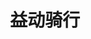 ---
description: 骑行信息比较全的，应该是依靠于一个人气网站。
layout: post
results:
- primaryGenreName: Sports
  version: '1.0'
  trackViewUrl: https://itunes.apple.com/cn/app/yi-dong-qi-xing/id687594393?mt=8&uo=4
  artworkUrl100: http://a5.phobos.apple.com/us/r30/Purple6/v4/bd/41/78/bd417845-8b9d-cb83-5599-6aa17a5e2b03/mzl.ofkeksrp.png
  artworkUrl60: http://a1556.phobos.apple.com/us/r30/Purple4/v4/8f/f7/df/8ff7df35-37b2-6ed4-b567-33facd832923/icon.png
  userRatingCountForCurrentVersion: 3
  sellerName: LIU PENG
  supportedDevices:
  - iPad2Wifi
  - iPodTouchThirdGen
  - iPhone-3GS
  - iPad3G
  - iPhone5c
  - iPadMini4G
  - iPadWifi
  - iPhone4
  - iPhone4S
  - iPad23G
  - iPadFourthGen4G
  - iPadThirdGen4G
  - iPadFourthGen
  - iPhone5
  - iPadMini
  - iPodTouchourthGen
  - iPodTouchFifthGen
  - iPadThirdGen
  - iPhone5s
  genres:
  - 体育
  - 健康健美
  trackName: 益动骑行
  description: '益动骑行：内容最丰富功能最强大的手机骑行应用！

    骑行资讯、圈子、活动、照片，附近车友一网打尽！


    产品特点

    1、提供骑行文章、赛事、装备测评等信息；

    2、可加入全国各地的骑行圈子；

    3、上传和浏览骑行照片；

    4、浏览和报名骑行活动；

    5、内容分享到微博和微信；

    6、查看附近车友；

    7、摇一摇匹配车友；


    联系我们

    新浪微博：@益动骑行

    网站地址：http://edooon.com/running/

    合作联系：edooon@gmail.com'
  price: 0
  trackId: 687594393
  releaseDate: '2013-09-09T07:35:28Z'
  screenshotUrls:
  - http://a4.mzstatic.com/us/r30/Purple/v4/62/6c/32/626c32e9-8389-3b55-26ad-8b59c6fbc9b2/screen1136x1136.jpeg
  - http://a4.mzstatic.com/us/r30/Purple4/v4/16/58/55/16585575-b56a-31f9-0588-43802ebf093d/screen1136x1136.jpeg
  - http://a3.mzstatic.com/us/r30/Purple4/v4/68/89/d9/6889d94f-de84-b513-63a9-4499cd75d344/screen1136x1136.jpeg
  - http://a1.mzstatic.com/us/r30/Purple6/v4/1d/0a/46/1d0a46ad-2a34-0f5f-43bb-7c2b3b770402/screen1136x1136.jpeg
  - http://a2.mzstatic.com/us/r30/Purple4/v4/2f/86/c1/2f86c1f9-24f7-8a36-0388-35a29f17ed3f/screen1136x1136.jpeg
  artistViewUrl: https://itunes.apple.com/cn/artist/liu-peng/id554441623?uo=4
  primaryGenreId: 6004
  averageUserRatingForCurrentVersion: 5
  kind: software
  fileSizeBytes: '7868270'
  bundleId: com.edooon.cycling
  sellerUrl: http://edooon.com/cycling/
  trackContentRating: 4+
  artistName: LIU PENG
  trackCensoredName: 益动骑行
  isGameCenterEnabled: false
  contentAdvisoryRating: 4+
  languageCodesISO2A:
  - ZH
  features: &a []
  wrapperType: software
  artworkUrl512: http://a5.phobos.apple.com/us/r30/Purple6/v4/bd/41/78/bd417845-8b9d-cb83-5599-6aa17a5e2b03/mzl.ofkeksrp.png
  formattedPrice: 免费
  artistId: 554441623
  genreIds:
  - '6004'
  - '6013'
  currency: CNY
  ipadScreenshotUrls: *a
category: 体育
tags: tag1
resultCount: 1
title: 益动骑行

---